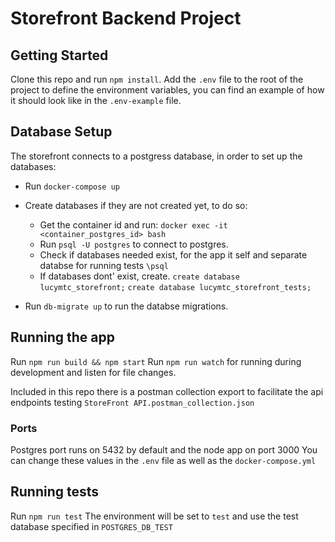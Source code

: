 # Storefront Backend Project

## Getting Started

Clone this repo and run `npm install`. 
Add the `.env` file to the root of the project to define the environment variables, you can find an example of how it should look like in the 
`.env-example` file.

## Database Setup
The storefront connects to a postgress database, in order to set up the databases:
- Run `docker-compose up`
- Create databases if they are not created yet, to do so:
    - Get the container id and run:
    `docker exec -it <container_postgres_id> bash`
    - Run `psql -U postgres` to connect to postgres.
    - Check if databases needed exist, for the app it self and separate databse for running tests `\psql`
    - If databases dont' exist, create.
        `create database lucymtc_storefront;`
        `create database lucymtc_storefront_tests;`

- Run `db-migrate up` to run the databse migrations.

## Running the app
Run `npm run build && npm start`
Run `npm run watch` for running during development and listen for file changes.

Included in this repo there is a postman collection export to facilitate the api endpoints testing `StoreFront API.postman_collection.json`

### Ports
Postgres port runs on 5432 by default and the node app on port 3000
You can change these values in the `.env` file as well as the `docker-compose.yml`

## Running tests
Run `npm run test`
The environment will be set to `test` and use the test database specified in `POSTGRES_DB_TEST`
